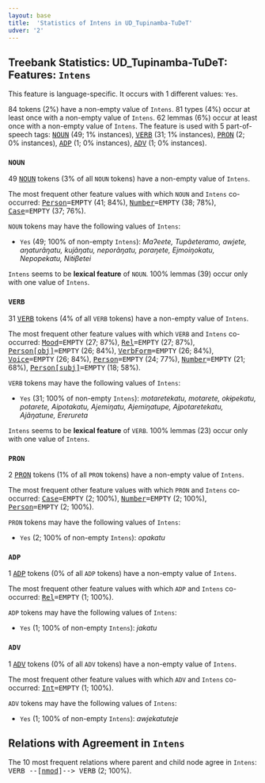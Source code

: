```yaml
---
layout: base
title:  'Statistics of Intens in UD_Tupinamba-TuDeT'
udver: '2'
---
```


## Treebank Statistics: UD_Tupinamba-TuDeT: Features: `Intens`

This feature is language-specific.
It occurs with 1 different values: `Yes`.

84 tokens (2%) have a non-empty value of `Intens`.
81 types (4%) occur at least once with a non-empty value of `Intens`.
62 lemmas (6%) occur at least once with a non-empty value of `Intens`.
The feature is used with 5 part-of-speech tags: <tt><a href="tpn_tudet-pos-NOUN.html">NOUN</a></tt> (49; 1% instances), <tt><a href="tpn_tudet-pos-VERB.html">VERB</a></tt> (31; 1% instances), <tt><a href="tpn_tudet-pos-PRON.html">PRON</a></tt> (2; 0% instances), <tt><a href="tpn_tudet-pos-ADP.html">ADP</a></tt> (1; 0% instances), <tt><a href="tpn_tudet-pos-ADV.html">ADV</a></tt> (1; 0% instances).

### `NOUN`

49 <tt><a href="tpn_tudet-pos-NOUN.html">NOUN</a></tt> tokens (3% of all `NOUN` tokens) have a non-empty value of `Intens`.

The most frequent other feature values with which `NOUN` and `Intens` co-occurred: <tt><a href="tpn_tudet-feat-Person.html">Person</a></tt><tt>=EMPTY</tt> (41; 84%), <tt><a href="tpn_tudet-feat-Number.html">Number</a></tt><tt>=EMPTY</tt> (38; 78%), <tt><a href="tpn_tudet-feat-Case.html">Case</a></tt><tt>=EMPTY</tt> (37; 76%).

`NOUN` tokens may have the following values of `Intens`:

* `Yes` (49; 100% of non-empty `Intens`): <em>Maʔeete, Tupãeteramo, awjete, aŋaturãŋatu, kujãŋatu, neporãŋatu, poraŋete, Ejmoiŋokatu, Nepopekatu, Nitɨβetei</em>

`Intens` seems to be **lexical feature** of `NOUN`. 100% lemmas (39) occur only with one value of `Intens`.

### `VERB`

31 <tt><a href="tpn_tudet-pos-VERB.html">VERB</a></tt> tokens (4% of all `VERB` tokens) have a non-empty value of `Intens`.

The most frequent other feature values with which `VERB` and `Intens` co-occurred: <tt><a href="tpn_tudet-feat-Mood.html">Mood</a></tt><tt>=EMPTY</tt> (27; 87%), <tt><a href="tpn_tudet-feat-Rel.html">Rel</a></tt><tt>=EMPTY</tt> (27; 87%), <tt><a href="tpn_tudet-feat-Person-obj.html">Person[obj]</a></tt><tt>=EMPTY</tt> (26; 84%), <tt><a href="tpn_tudet-feat-VerbForm.html">VerbForm</a></tt><tt>=EMPTY</tt> (26; 84%), <tt><a href="tpn_tudet-feat-Voice.html">Voice</a></tt><tt>=EMPTY</tt> (26; 84%), <tt><a href="tpn_tudet-feat-Person.html">Person</a></tt><tt>=EMPTY</tt> (24; 77%), <tt><a href="tpn_tudet-feat-Number.html">Number</a></tt><tt>=EMPTY</tt> (21; 68%), <tt><a href="tpn_tudet-feat-Person-subj.html">Person[subj]</a></tt><tt>=EMPTY</tt> (18; 58%).

`VERB` tokens may have the following values of `Intens`:

* `Yes` (31; 100% of non-empty `Intens`): <em>motaretekatu, motarete, okɨpekatu, potarete, Aipotakatu, Ajemiŋatu, Ajemiŋatupe, Ajpotaretekatu, Ajãŋatune, Ererureta</em>

`Intens` seems to be **lexical feature** of `VERB`. 100% lemmas (23) occur only with one value of `Intens`.

### `PRON`

2 <tt><a href="tpn_tudet-pos-PRON.html">PRON</a></tt> tokens (1% of all `PRON` tokens) have a non-empty value of `Intens`.

The most frequent other feature values with which `PRON` and `Intens` co-occurred: <tt><a href="tpn_tudet-feat-Case.html">Case</a></tt><tt>=EMPTY</tt> (2; 100%), <tt><a href="tpn_tudet-feat-Number.html">Number</a></tt><tt>=EMPTY</tt> (2; 100%), <tt><a href="tpn_tudet-feat-Person.html">Person</a></tt><tt>=EMPTY</tt> (2; 100%).

`PRON` tokens may have the following values of `Intens`:

* `Yes` (2; 100% of non-empty `Intens`): <em>opakatu</em>

### `ADP`

1 <tt><a href="tpn_tudet-pos-ADP.html">ADP</a></tt> tokens (0% of all `ADP` tokens) have a non-empty value of `Intens`.

The most frequent other feature values with which `ADP` and `Intens` co-occurred: <tt><a href="tpn_tudet-feat-Rel.html">Rel</a></tt><tt>=EMPTY</tt> (1; 100%).

`ADP` tokens may have the following values of `Intens`:

* `Yes` (1; 100% of non-empty `Intens`): <em>jakatu</em>

### `ADV`

1 <tt><a href="tpn_tudet-pos-ADV.html">ADV</a></tt> tokens (0% of all `ADV` tokens) have a non-empty value of `Intens`.

The most frequent other feature values with which `ADV` and `Intens` co-occurred: <tt><a href="tpn_tudet-feat-Int.html">Int</a></tt><tt>=EMPTY</tt> (1; 100%).

`ADV` tokens may have the following values of `Intens`:

* `Yes` (1; 100% of non-empty `Intens`): <em>awjekatuteje</em>

## Relations with Agreement in `Intens`

The 10 most frequent relations where parent and child node agree in `Intens`:
<tt>VERB --[<tt><a href="tpn_tudet-dep-nmod.html">nmod</a></tt>]--> VERB</tt> (2; 100%).

